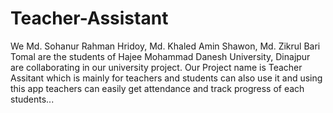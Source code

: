 ﻿# Teacher-Assistant
We Md. Sohanur Rahman Hridoy, Md. Khaled Amin Shawon, Md. Zikrul Bari Tomal are the students of Hajee Mohammad Danesh University, Dinajpur are collaborating in our university project. Our Project name is Teacher Assitant which is mainly for teachers and students can also use it and using this app teachers can easily get attendance and track progress of each students...
